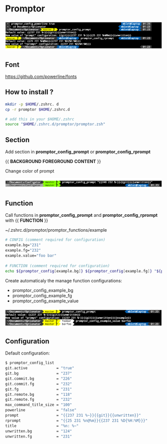 # Promptor

<p align="center">
  <img src="./images/promptor.drawio.png" >
</p>

## Font
<a url="https://github.com/powerline/fonts">https://github.com/powerline/fonts</a>

## How to install ?
``` bash 
mkdir -p $HOME/.zshrc. d
cp -r promptor $HOME/.zshrc.d
```
``` bash
# add this in your $HOME/.zshrc
source "$HOME/.zshrc.d/promptor/promptor.zsh"
```
## Section
Add section in **promptor_config_prompt** or **promptor_config_rprompt**

{{ **BACKGROUND** **FOREGROUND** **CONTENT** }}

Change color of prompt
<p align="center">
  <img src="./images/promptor.section.drawio.png" >
</p>

## Function
Call functions in **promptor_config_prompt** and **promptor_config_rprompt** with {{ **FUNCTION** }}

~/.zshrc.d/promptor/promptor_functions/example
``` bash
# CONFIG (comment required for configuration)
example.bg="231"
example.fg="232"
example.value="foo bar"

# FUNCTION (comment required for configuration)
echo ${promptor_config[example.bg]} ${promptor_config[example.fg]} "${promptor_config[example.value]}"
```

Create automaticaly the manage function configurations:
- promptor_config_example_bg
- promptor_config_example_fg
- promptor_config_example_value

<p align="center">
  <img src="./images/promptor.function.drawio.png" >
</p>

## Configuration

Default configuration:
``` bash
$ promptor_config_list
git.active             = "true"
git.bg                 = "237"
git.commit.bg          = "226"
git.commit.fg          = "232"
git.fg                 = "231"
git.remote.bg          = "118"
git.remote.fg          = "232"
max_command_title_size = "100"
powerline              = "false"
prompt                 = "{{237 231 %~}}{{git}}{{unwritten}}"
rprompt                = "{{25 231 %n@%m}}{{237 231 %D{%H:%M}}}"
title                  = "%n: %~"
unwritten.bg           = "124"
unwritten.fg           = "231"
```
